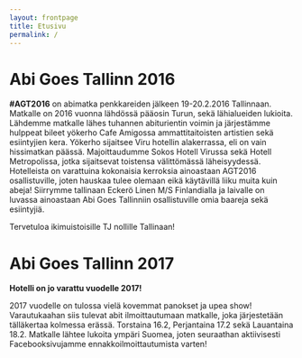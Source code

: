 ```yaml
---
layout: frontpage
title: Etusivu
permalink: /
---
```


Abi Goes Tallinn 2016
=====================

**#AGT2016** on abimatka penkkareiden jälkeen 19-20.2.2016 Tallinnaan. Matkalle on 2016 vuonna lähdössä pääosin Turun, sekä lähialueiden lukioita. Lähdemme matkalle lähes tuhannen abiturientin voimin ja järjestämme hulppeat bileet yökerho Cafe Amigossa ammattitaitoisten artistien sekä esiintyjien kera. Yökerho sijaitsee Viru hotellin alakerrassa, eli on vain hissimatkan päässä. Majoittaudumme Sokos Hotell Virussa sekä Hotell Metropolissa, jotka sijaitsevat toistensa välittömässä läheisyydessä. Hotelleista on varattuina kokonaisia kerroksia ainoastaan AGT2016 osallistuville, joten hauskaa tulee olemaan eikä käytävillä liiku muita kuin abeja! Siirrymme tallinaan Eckerö Linen M/S Finlandialla ja laivalle on luvassa ainoastaan Abi Goes Tallinniin osallistuville omia baareja sekä esiintyjiä. 

Tervetuloa ikimuistoisille TJ nollille Tallinaan!


Abi Goes Tallinn 2017
=====================

**Hotelli on jo varattu vuodelle 2017!**

2017 vuodelle on tulossa vielä kovemmat panokset ja upea show! Varautukaahan siis tulevat abit ilmoittautumaan matkalle, joka järjestetään tälläkertaa kolmessa erässä. Torstaina 16.2, Perjantaina 17.2 sekä Lauantaina 18.2. Matkalle lähtee lukoita ympäri Suomea, joten seuraathan aktiivisesti Facebooksivujamme ennakkoilmoittautumista varten!

